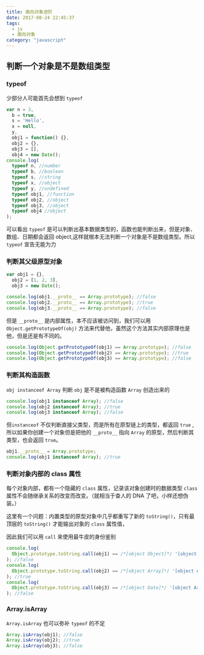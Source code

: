 ```yaml
---
title: 面向对象进阶
date: 2017-08-24 22:45:37
tags: 
  - js
  - 面向对象
category: "javascript"
---
```


## 判断一个对象是不是数组类型

### typeof

少部分人可能首先会想到 `typeof`

```js
var n = 3,
  b = true,
  s = 'Hello',
  x = null,
  y,
  obj1 = function() {},
  obj2 = {},
  obj3 = [],
  obj4 = new Date();
console.log(
  typeof n, //number
  typeof b, //boolean
  typeof s, //string
  typeof x, //object
  typeof y, //undefined
  typeof obj1, //function
  typeof obj2, //object
  typeof obj3, //object
  typeof obj4 //object
);
```

可以看出 `typeof` 是可以判断出基本数据类型的，函数也能判断出来，但是对象、数组、日期都会返回 object,这样就根本无法判断一个对象是不是数组类型。所以 `typeof` 宣告无能为力

### 判断其父级原型对象

```js
var obj1 = {},
  obj2 = [1, 2, 3],
  obj3 = new Date();

console.log(obj1.__proto__ == Array.prototype); //false
console.log(obj2.__proto__ == Array.prototype); //true
console.log(obj3.__proto__ == Array.prototype); //false
```

但是 `__proto__` 是内部属性，本不应该被访问到，我们可以用 `Object.getPrototypeOf(obj)` 方法来代替他，虽然这个方法其实内部原理也是他，但是还是有不同的。

```js
console.log(Object.getPrototypeOf(obj1) == Array.prototype); //false
console.log(Object.getPrototypeOf(obj2) == Array.prototype); //true
console.log(Object.getPrototypeOf(obj3) == Array.prototype); //false
```

### 判断其构造函数

`obj instanceof Array` 判断 `obj` 是不是被构造函数 `Array` 创造出来的

```js
console.log(obj1 instanceof Array); //false
console.log(obj2 instanceof Array); //true
console.log(obj3 instanceof Array);	//false
```

但`instanceof` 不仅判断直接父类型，而是所有在原型链上的类型，都返回 `true` ,所以如果你创建一个对象但是把他的 `__proto__` 指向 `Array` 的原型，然后判断其类型，也会返回 `true`。

```js
obj1.__proto__ = Array.prototype;
console.log(obj1 instanceof Array); //true
```


### 判断对象内部的 class 属性

每个对象内部，都有一个隐藏的 `class` 属性，记录该对象创建时的数据类型 `class` 属性不会随继承关系的改变而改变。（就相当于查人的 DNA 了吧，小样还想伪装。）

这里有一个问题：内置类型的原型对象中几乎都重写了新的 `toString()`，只有最顶层的 `toString()` 才能输出对象的 `class` 属性值，

因此我们可以用 `call` 来使用最牛皮的身份鉴别

```js
console.log(
  Object.prototype.toString.call(obj1) == /*[object Object]*/ '[object Array]'
); //false
console.log(
  Object.prototype.toString.call(obj2) == /*[object Array]*/ '[object Array]'
); //true
console.log(
  Object.prototype.toString.call(obj3) == /*[object Date]*/ '[object Array]'
); //false
```

### Array.isArray

`Array.isArray` 也可以弥补 `typeof` 的不足

```js
Array.isArray(obj1); //false
Array.isArray(obj2); //true
Array.isArray(obj3); //false
```


